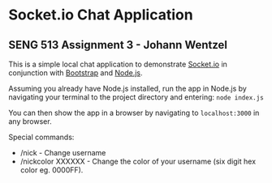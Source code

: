 Socket.io Chat Application
==============

SENG 513 Assignment 3 - Johann Wentzel
--------------

This is a simple local chat application to demonstrate [Socket.io](https://socket.io/) in conjunction with [Bootstrap](http://getbootstrap.com/) and [Node.js](https://nodejs.org/en/).

Assuming you already have Node.js installed, run the app in Node.js by navigating your terminal to the project directory and entering:
  `node index.js`

You can then show the app in a browser by navigating to
  `localhost:3000`
in any browser.

Special commands:
 - /nick - Change username
 - /nickcolor XXXXXX - Change the color of your username (six digit hex color eg. 0000FF).
